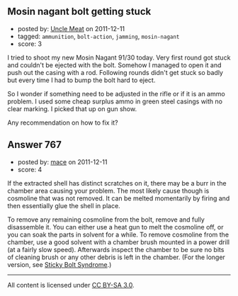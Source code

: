 ## Mosin nagant bolt getting stuck

- posted by: [Uncle Meat](https://stackexchange.com/users/-1/49-uncle-meat) on 2011-12-11
- tagged: `ammunition`, `bolt-action`, `jamming`, `mosin-nagant`
- score: 3

I tried to shoot my new Mosin Nagant 91/30 today. Very first round got stuck and couldn't be ejected with the bolt. Somehow I managed to open it and push out the casing with a rod. Following rounds didn't get stuck so badly but every time I had to bump the bolt hard to eject.

So I wonder if something need to be adjusted in the rifle or if it is an ammo problem. I used some cheap surplus ammo in green steel casings with no clear marking. I picked that up on gun show.

Any recommendation on how to fix it?



## Answer 767

- posted by: [mace](https://stackexchange.com/users/-1/163-mace) on 2011-12-11
- score: 4

If the extracted shell has distinct scratches on it, there may be a burr in the chamber area causing your problem. The most likely cause though is cosmoline that was not removed. It can be melted momentarily by firing and then essentially glue the shell in place.

To remove any remaining cosmoline from the bolt, remove and fully disassemble it. You can either use a heat gun to melt the cosmoline off, or you can soak the parts in solvent for a while. To remove cosmoline from the chamber, use a good solvent with a chamber brush mounted in a power drill (at a fairly slow speed). Afterwards inspect the chamber to be sure no bits of cleaning brush or any other debris is left in the chamber. (For the longer version, see [Sticky Bolt Syndrome](http://62x54r.net/MosinID/MosinCleaning.htm#Sticky).)



---

All content is licensed under [CC BY-SA 3.0](https://creativecommons.org/licenses/by-sa/3.0/).

